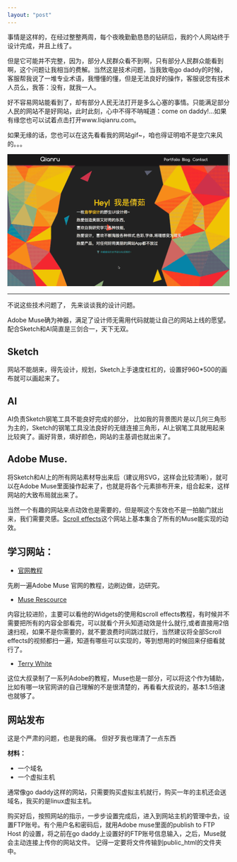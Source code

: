 ```yaml
---
layout: "post"
---
```



事情是这样的，在经过整整两周，每个夜晚勤勤恳恳的钻研后，我的个人网站终于设计完成，并且上线了。

但是它可能并不完整，因为，部分人民群众看不到啊，只有部分人民群众能看到啊，这个问题让我相当的费解。当然这是技术问题，当我致电go daddy的时候，客服帮我说了一堆专业术语，我懵懂的懂，但是无法良好的操作，客服说您有技术人员么，我答：没有，就我一人。 

好不容易网站能看到了，却有部分人民无法打开是多么心塞的事情。只能满足部分人民的网站不是好网站，此时此刻，心中不得不呐喊道：come on daddy!...如果有缘您也可以试着点击打开www.liqianru.com。

如果无缘的话，您也可以在这先看看我的网站gif~，咱也得证明咱不是空穴来风的。。。

![](/content/images/liqianru/liqianru.gif)

******

不说这些技术问题了， 先来谈谈我的设计问题。

Adobe Muse确为神器，满足了设计师无需用代码就能让自己的网站上线的愿望。 配合Sketch和AI简直是三剑合一，天下无双。 

## Sketch 

网站不能胡来，得先设计，规划，Sketch上手速度杠杠的，设置好960*500的画布就可以画起来了。 

## AI
AI负责Sketch钢笔工具不能良好完成的部分， 比如我的背景图片是以几何三角形为主的，Sketch的钢笔工具没法良好的无缝连接三角形，AI上钢笔工具就用起来比较爽了。画好背景，填好颜色，网站的主基调也就出来了。 


## Adobe Muse.

将Sketch和AI上的所有网站素材导出来后（建议用SVG，这样会比较清晰），就可以在Adobe Muse里面操作起来了，也就是将各个元素排布开来，组合起来，这样网站的大致布局就出来了。 

当然一个有趣的网站来点动效也是需要的，但是啊这个东效也不是一拍脑门就出来，我们需要灵感。[Scroll effects](http://www.scrolleffects.com)这个网站上基本集合了所有的Muse能实现的动效。 



## 学习网站： 

* [官网教程](https://helpx.adobe.com/muse/how-to/what-is-muse.html?set=muse--get-started--overview)

先刷一遍Adobe Muse 官网的教程，边刷边做，边研究。 

* [Muse Rescource](http://www.museresources.com)

内容比较进阶，主要可以看他的Widgets的使用和scroll effects教程，有时候并不需要把所有的内容全部看完，可以就看个开头知道动效是什么就行,或者直接用2倍速扫视，如果不是你需要的，就不要浪费时间跳过就行，当然建议将全部Scroll effects的视频都扫一遍，知道有哪些可以实现的，等到想用的时候回来仔细看就行了。

* [Terry White](https://www.youtube.com/playlist?list=PL98877FC600ECA295)

这位大叔录制了一系列Adobe的教程，Muse也是一部分，可以将这个作为辅助，比如有哪一块官网讲的自己理解的不是很清楚的，再看看大叔说的，基本1.5倍速也就够了。

## 网站发布

这是个严肃的问题，也是我的痛。 但好歹我也理清了一点东西

**材料：**

* 一个域名
* 一个虚拟主机

通常像go daddy这样的网站，只需要购买虚拟主机就行，购买一年的主机还会送域名，我买的是linux虚拟主机。 

购买好后，按照网站的指示，一步步设置完成后，进入到网站主机的管理中去，设置FTP账号。有个用户名和密码后，就用Adobe muse里面的publish to FTP Host 的设置，将之前在go daddy上设置好的FTP账号信息输入，之后，Muse就会主动连接上传你的网站文件。 记得一定要将文件传输到public_html的文件夹中。 



